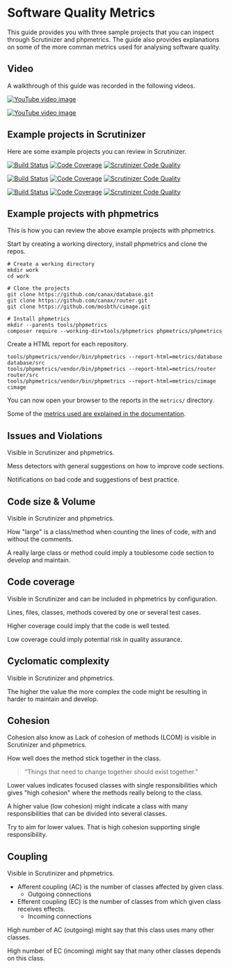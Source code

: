 Software Quality Metrics
========================

This guide provides you with three sample projects that you can inspect through Scrutinizer and phpmetrics. The guide also provides explanations on some of the more comman metrics used for analysing software quality.



Video
----------------------------

A walkthrough of this guide was recorded in the following videos.

[![YouTube video image](http://img.youtube.com/vi/4P5r6eOp1lY/0.jpg)](http://www.youtube.com/watch?v=4P5r6eOp1lY "Zoom kmom06 - Övning med Scrutinizer och phpmetrics (1 av 2)")

[![YouTube video image](http://img.youtube.com/vi/xZZMEX2ArWQ/0.jpg)](http://www.youtube.com/watch?v=xZZMEX2ArWQ "Zoom kmom06 - Övning med Scrutinizer och phpmetrics (2 av 2)")



Example projects in Scrutinizer
------------------------

Here are some example projects you can review in Scrutinizer.

[![Build Status](https://scrutinizer-ci.com/g/canax/router/badges/build.png?b=master)](https://scrutinizer-ci.com/g/canax/router/build-status/master) [![Code Coverage](https://scrutinizer-ci.com/g/canax/router/badges/coverage.png?b=master)](https://scrutinizer-ci.com/g/canax/router/?branch=master) [![Scrutinizer Code Quality](https://scrutinizer-ci.com/g/canax/router/badges/quality-score.png?b=master)](https://scrutinizer-ci.com/g/canax/router/?branch=master)

[![Build Status](https://scrutinizer-ci.com/g/canax/database/badges/build.png?b=master)](https://scrutinizer-ci.com/g/canax/database/build-status/master) [![Code Coverage](https://scrutinizer-ci.com/g/canax/database/badges/coverage.png?b=master)](https://scrutinizer-ci.com/g/canax/database/?branch=master) [![Scrutinizer Code Quality](https://scrutinizer-ci.com/g/canax/database/badges/quality-score.png?b=master)](https://scrutinizer-ci.com/g/canax/database/?branch=master)

[![Build Status](https://scrutinizer-ci.com/g/mosbth/cimage/badges/build.png?b=master)](https://scrutinizer-ci.com/g/mosbth/cimage/build-status/master) [![Code Coverage](https://scrutinizer-ci.com/g/mosbth/cimage/badges/coverage.png?b=master)](https://scrutinizer-ci.com/g/mosbth/cimage/?branch=master) [![Scrutinizer Code Quality](https://scrutinizer-ci.com/g/mosbth/cimage/badges/quality-score.png?b=master)](https://scrutinizer-ci.com/g/mosbth/cimage/?branch=master)



Example projects with phpmetrics
------------------------

This is how you can review the above example projects with phpmetrics.

Start by creating a working directory, install phpmetrics and clone the repos.

```
# Create a working directory
mkdir work
cd work

# Clone the projects
git clone https://github.com/canax/database.git
git clone https://github.com/canax/router.git
git clone https://github.com/mosbth/cimage.git

# Install phpmetrics
mkdir --parents tools/phpmetrics
composer require --working-dir=tools/phpmetrics phpmetrics/phpmetrics
```

Create a HTML report for each repository.

```
tools/phpmetrics/vendor/bin/phpmetrics --report-html=metrics/database database/src
tools/phpmetrics/vendor/bin/phpmetrics --report-html=metrics/router router/src
tools/phpmetrics/vendor/bin/phpmetrics --report-html=metrics/cimage cimage
```

You can now open your browser to the reports in the `metrics/` directory.

Some of the [metrics used are explained in the documentation](https://phpmetrics.github.io/website/metrics/).



Issues and Violations
------------------------

Visible in Scrutinizer and phpmetrics.

Mess detectors with general suggestions on how to improve code sections.

Notifications on bad code and suggestions of best practice.



Code size & Volume
------------------------

Visible in Scrutinizer and phpmetrics.

How "large" is a class/method when counting the lines of code, with and without the comments.

A really large class or method could imply a toublesome code section to develop and maintain.



Code coverage
------------------------

Visible in Scrutinizer and can be included in phpmetrics by configuration.

Lines, files, classes, methods covered by one or several test cases.

Higher coverage could imply that the code is well tested.

Low coverage could imply potential risk in quality assurance.




Cyclomatic complexity
------------------------

Visible in Scrutinizer and phpmetrics.

The higher the value the more complex the code might be resulting in harder to maintain and develop.



Cohesion
------------------------

Cohesion also know as Lack of cohesion of methods (LCOM) is visible in Scrutinizer and phpmetrics.

How well does the method stick together in the class.

> "Things that need to change together should exist together."

Lower values indicates focused classes with single responsibilities which gives "high cohesion" where the methods really belong to the class.

A higher value (low cohesion) might indicate a class with many responsibilities that can be divided into several classes.

Try to aim for lower values. That is high cohesion supporting single responsibility.



Coupling
------------------------

Visible in Scrutinizer and phpmetrics.

* Afferent coupling (AC) is the number of classes affected by given class.
    * Outgoing connections
* Efferent coupling (EC) is the number of classes from which given class receives effects.
    * Incoming connections

High number of AC (outgoing) might say that this class uses many other classes.

High number of EC (incoming) might say that many other classes depends on this class.


<!--
Instability is a measuremnt
-->


<!--
Maintainability index
------------------------


Duplication
------------------------


CRAP
------------------------


Changes
------------------------
-->
